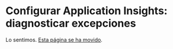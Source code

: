 <properties 
	pageTitle="Seguimiento de dependencia en Application Insights" 
	description="Analice el uso, la disponibilidad y el rendimiento de su aplicación web de Microsoft Azure o local con Application Insights." 
	services="application-insights" 
    documentationCenter=".net"
	authors="alancameronwills" 
	manager="douge"/>

<tags 
	ms.service="application-insights" 
	ms.workload="tbd" 
	ms.tgt_pltfrm="ibiza" 
	ms.devlang="na" 
	ms.topic="article" 
	ms.date="10/08/2015" 
	ms.author="awills"/>


# Configurar Application Insights: diagnosticar excepciones

Lo sentimos. [Esta página se ha movido](app-insights-asp-net-exceptions.md).
 

<!---HONumber=AcomDC_0211_2016-->